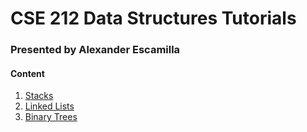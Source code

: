 # CSE 212 Data Structures Tutorials
### Presented by Alexander Escamilla

#### Content

1. [Stacks](/01_stacks/README.md)
1. [Linked Lists](02_linked_lists/README.md)
1. [Binary Trees](03_binary_trees/README.md)
